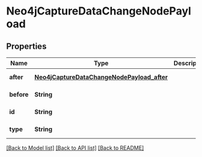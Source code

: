 # Neo4jCaptureDataChangeNodePayload
## Properties

| Name | Type | Description | Notes |
|------------ | ------------- | ------------- | -------------|
| **after** | [**Neo4jCaptureDataChangeNodePayload_after**](Neo4jCaptureDataChangeNodePayload_after.md) |  | [default to null] |
| **before** | **String** |  | [default to null] |
| **id** | **String** |  | [default to null] |
| **type** | **String** |  | [default to null] |

[[Back to Model list]](../README.md#documentation-for-models) [[Back to API list]](../README.md#documentation-for-api-endpoints) [[Back to README]](../README.md)

